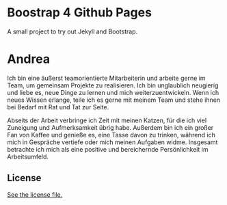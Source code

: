 
# Boostrap 4 Github Pages

A small project to try out Jekyll and Bootstrap.

# Andrea 

Ich bin eine äußerst teamorientierte Mitarbeiterin und arbeite gerne im Team, um gemeinsam Projekte zu realisieren. Ich bin unglaublich neugierig und liebe es, neue Dinge zu lernen und mich weiterzuentwickeln. Wenn ich neues Wissen erlange, teile ich es gerne mit meinem Team und stehe ihnen bei Bedarf mit Rat und Tat zur Seite.

Abseits der Arbeit verbringe ich Zeit mit meinen Katzen, für die ich viel Zuneigung und Aufmerksamkeit übrig habe. Außerdem bin ich ein großer Fan von Kaffee und genieße es, eine Tasse davon zu trinken, während ich mich in Gespräche vertiefe oder mich meinen Aufgaben widme. Insgesamt betrachte ich mich als eine positive und bereichernde Persönlichkeit im Arbeitsumfeld.

## License

[See the license file.](./LICENSE.md)
